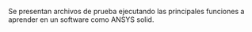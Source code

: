 Se presentan archivos de prueba ejecutando las principales funciones a aprender en un software como ANSYS solid. 
